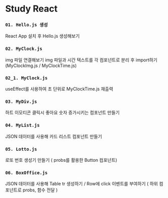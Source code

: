 # Study React

### `01. Hello.js 생성`

React App 설치 후 Hello.js 생성해보기

### `02. MyClock.js`

img 파일 연결해보기
img 파일과 시간 텍스트를 각 컴포넌트로 분리 후 import하기 (MyClockImg.js / MyClockTime.js)

### `02_1. MyClock.js`

useEffect를 사용하여 초 단위로 MyClockTime.js 재출력

### `03. MyDiv.js`

하트 이모티콘 클릭시 좋아요 숫자 증가시키는 컴포넌트 만들기

### `04. MyList.js`

JSON 데이터를 사용해 카드 리스트 컴포넌트 만들기

### `05. Lotto.js`

로또 번호 생성기 만들기 ( probs를 활용한 Button 컴포넌트)

### `06. BoxOffice.js`

JSON 데이터를 사용해 Table tr 생성하기 / Row에 click 이벤트를 부여하기 ( 하위 컴포넌트로 probs, 함수 전달 )
